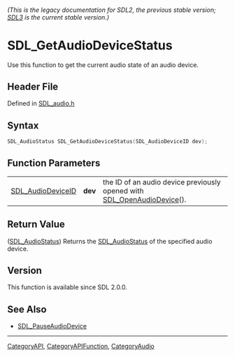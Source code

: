 ###### (This is the legacy documentation for SDL2, the previous stable version; [SDL3](https://wiki.libsdl.org/SDL3/) is the current stable version.)
# SDL_GetAudioDeviceStatus

Use this function to get the current audio state of an audio device.

## Header File

Defined in [SDL_audio.h](https://github.com/libsdl-org/SDL/blob/SDL2/include/SDL_audio.h)

## Syntax

```c
SDL_AudioStatus SDL_GetAudioDeviceStatus(SDL_AudioDeviceID dev);
```

## Function Parameters

|                                        |         |                                                                                                |
| -------------------------------------- | ------- | ---------------------------------------------------------------------------------------------- |
| [SDL_AudioDeviceID](SDL_AudioDeviceID) | **dev** | the ID of an audio device previously opened with [SDL_OpenAudioDevice](SDL_OpenAudioDevice)(). |

## Return Value

([SDL_AudioStatus](SDL_AudioStatus)) Returns the
[SDL_AudioStatus](SDL_AudioStatus) of the specified audio device.

## Version

This function is available since SDL 2.0.0.

## See Also

- [SDL_PauseAudioDevice](SDL_PauseAudioDevice)

----
[CategoryAPI](CategoryAPI), [CategoryAPIFunction](CategoryAPIFunction), [CategoryAudio](CategoryAudio)

